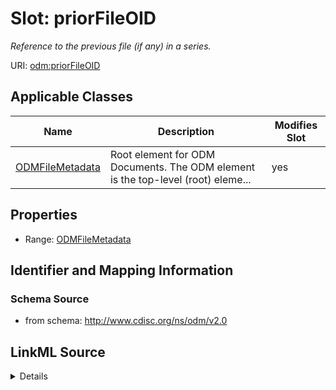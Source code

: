 # Slot: priorFileOID


_Reference to the previous file (if any) in a series._



URI: [odm:priorFileOID](http://www.cdisc.org/ns/odm/v2.0/priorFileOID)



<!-- no inheritance hierarchy -->




## Applicable Classes

| Name | Description | Modifies Slot |
| --- | --- | --- |
[ODMFileMetadata](ODMFileMetadata.md) | Root element for ODM Documents. The ODM element is the top-level (root) eleme... |  yes  |







## Properties

* Range: [ODMFileMetadata](ODMFileMetadata.md)





## Identifier and Mapping Information







### Schema Source


* from schema: http://www.cdisc.org/ns/odm/v2.0




## LinkML Source

<details>
```yaml
name: priorFileOID
description: Reference to the previous file (if any) in a series.
from_schema: http://www.cdisc.org/ns/odm/v2.0
rank: 1000
alias: priorFileOID
domain_of:
- ODMFileMetadata
range: ODMFileMetadata

```
</details>